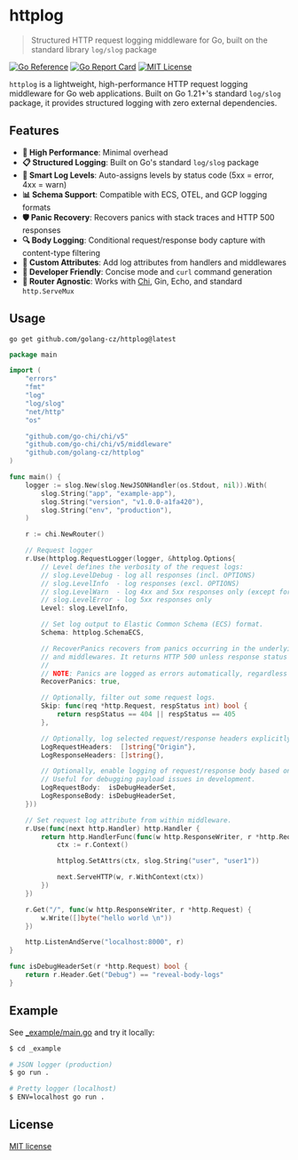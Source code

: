 # httplog

> Structured HTTP request logging middleware for Go, built on the standard library `log/slog` package

[![Go Reference](https://pkg.go.dev/badge/github.com/golang-cz/httplog.svg)](https://pkg.go.dev/github.com/golang-cz/httplog)
[![Go Report Card](https://goreportcard.com/badge/github.com/golang-cz/httplog)](https://goreportcard.com/report/github.com/golang-cz/httplog)
[![MIT License](https://img.shields.io/badge/license-MIT-blue.svg)](LICENSE)

`httplog` is a lightweight, high-performance HTTP request logging middleware for Go web applications. Built on Go 1.21+'s standard `log/slog` package, it provides structured logging with zero external dependencies.

## Features

- **🚀 High Performance**: Minimal overhead
- **📋 Structured Logging**: Built on Go's standard `log/slog` package
- **🎯 Smart Log Levels**: Auto-assigns levels by status code (5xx = error, 4xx = warn)
- **📊 Schema Support**: Compatible with ECS, OTEL, and GCP logging formats
- **🛡️ Panic Recovery**: Recovers panics with stack traces and HTTP 500 responses
- **🔍 Body Logging**: Conditional request/response body capture with content-type filtering
- **📝 Custom Attributes**: Add log attributes from handlers and middlewares
- **🎨 Developer Friendly**: Concise mode and `curl` command generation
- **🔗 Router Agnostic**: Works with [Chi](https://github.com/go-chi/chi), Gin, Echo, and standard `http.ServeMux`

## Usage

`go get github.com/golang-cz/httplog@latest`

```go
package main

import (
	"errors"
	"fmt"
	"log"
	"log/slog"
	"net/http"
	"os"

	"github.com/go-chi/chi/v5"
	"github.com/go-chi/chi/v5/middleware"
	"github.com/golang-cz/httplog"
)

func main() {
	logger := slog.New(slog.NewJSONHandler(os.Stdout, nil)).With(
		slog.String("app", "example-app"),
		slog.String("version", "v1.0.0-a1fa420"),
		slog.String("env", "production"),
	)

	r := chi.NewRouter()

	// Request logger
	r.Use(httplog.RequestLogger(logger, &httplog.Options{
		// Level defines the verbosity of the request logs:
		// slog.LevelDebug - log all responses (incl. OPTIONS)
		// slog.LevelInfo  - log responses (excl. OPTIONS)
		// slog.LevelWarn  - log 4xx and 5xx responses only (except for 429)
		// slog.LevelError - log 5xx responses only
		Level: slog.LevelInfo,

		// Set log output to Elastic Common Schema (ECS) format.
		Schema: httplog.SchemaECS,

		// RecoverPanics recovers from panics occurring in the underlying HTTP handlers
		// and middlewares. It returns HTTP 500 unless response status was already set.
		//
		// NOTE: Panics are logged as errors automatically, regardless of this setting.
		RecoverPanics: true,

		// Optionally, filter out some request logs.
		Skip: func(req *http.Request, respStatus int) bool {
			return respStatus == 404 || respStatus == 405
		},

		// Optionally, log selected request/response headers explicitly.
		LogRequestHeaders:  []string{"Origin"},
		LogResponseHeaders: []string{},

		// Optionally, enable logging of request/response body based on custom conditions.
		// Useful for debugging payload issues in development.
		LogRequestBody:  isDebugHeaderSet,
		LogResponseBody: isDebugHeaderSet,
	}))

	// Set request log attribute from within middleware.
	r.Use(func(next http.Handler) http.Handler {
		return http.HandlerFunc(func(w http.ResponseWriter, r *http.Request) {
			ctx := r.Context()

			httplog.SetAttrs(ctx, slog.String("user", "user1"))

			next.ServeHTTP(w, r.WithContext(ctx))
		})
	})

	r.Get("/", func(w http.ResponseWriter, r *http.Request) {
		w.Write([]byte("hello world \n"))
	})

	http.ListenAndServe("localhost:8000", r)
}

func isDebugHeaderSet(r *http.Request) bool {
	return r.Header.Get("Debug") == "reveal-body-logs"
}
```

## Example

See [_example/main.go](./_example/main.go) and try it locally:
```sh
$ cd _example

# JSON logger (production)
$ go run .

# Pretty logger (localhost)
$ ENV=localhost go run .
```

## License
[MIT license](./LICENSE)
